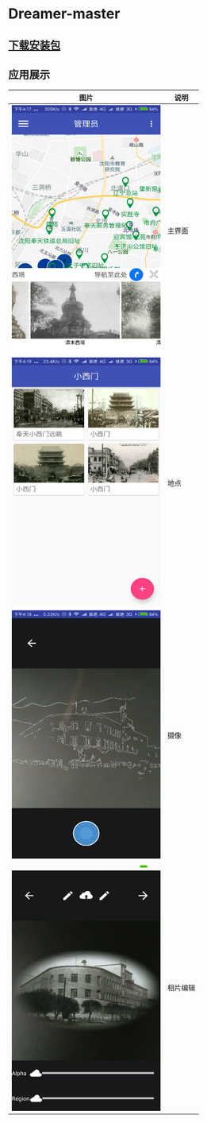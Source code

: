 # Dreamer-master
## <a href="/app/app-release.apk">下载安装包</a>
## 应用展示
图片 | 说明
---- | ----
<img width="300" height="500" src="/jiemian/main.png"/> | 主界面 
<img width="300" height="500" src="/jiemian/place.png"/> | 地点 
<img width="300" height="500" src="/jiemian/takePhoto.png"/> | 摄像
<img width="300" height="500" src="/jiemian/editPhoto.png"/> | 相片编辑
